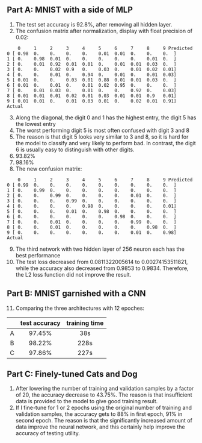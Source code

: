 ## Part A: MNIST with a side of MLP

1. The test set accuracy is 92.8%, after removing all hidden layer.
2. The confusion matrix after normalization, display with float precision of 0.02:
 ```
     0     1     2     3     4     5     6     7     8     9 Predicted
0 [ 0.98  0.    0.    0.    0.    0.01  0.01  0.    0.    0.  ]
1 [ 0.    0.98  0.01  0.    0.    0.    0.    0.    0.01  0.  ]
2 [ 0.    0.01  0.92  0.01  0.01  0.    0.01  0.01  0.03  0.  ]
3 [ 0.    0.    0.02  0.9   0.    0.03  0.    0.01  0.02  0.01]
4 [ 0.    0.    0.01  0.    0.94  0.    0.01  0.    0.01  0.03]
5 [ 0.01  0.    0.    0.03  0.01  0.88  0.01  0.01  0.03  0.  ]
6 [ 0.01  0.    0.01  0.    0.01  0.02  0.95  0.    0.    0.  ]
7 [ 0.    0.01  0.03  0.    0.01  0.    0.    0.92  0.    0.03]
8 [ 0.01  0.01  0.01  0.02  0.01  0.03  0.01  0.01  0.9   0.01]
9 [ 0.01  0.01  0.    0.01  0.03  0.01  0.    0.02  0.01  0.91]
Actual
 ```
3. Along the diagonal, the digit 0 and 1 has the highest entry, the digit 5 has the lowest entry
4. The worst performing digit 5 is most often confused with digit 3 and 8
5. The reason is that digit 5 looks very similar to 3 and 8, so it is hard for the model to classify and very likely to perform bad. In contrast, the digit 6 is usually easy to distinguish with other digits.
6. 93.82%
7. 98.16%
8. The new confusion matrix: 
 ```
     0     1     2     3     4     5     6     7     8     9 Predicted
0 [ 0.99  0.    0.    0.    0.    0.    0.    0.    0.    0.  ]
1 [ 0.    0.99  0.    0.    0.    0.    0.    0.    0.    0.  ]
2 [ 0.    0.    0.99  0.    0.    0.    0.    0.01  0.    0.  ]
3 [ 0.    0.    0.    0.99  0.    0.    0.    0.    0.    0.  ]
4 [ 0.    0.    0.    0.    0.98  0.    0.    0.    0.    0.01]
5 [ 0.    0.    0.    0.01  0.    0.98  0.    0.    0.    0.  ]
6 [ 0.    0.    0.    0.    0.    0.    0.98  0.    0.    0.  ]
7 [ 0.    0.    0.01  0.    0.    0.    0.    0.99  0.    0.  ]
8 [ 0.    0.    0.01  0.    0.    0.    0.    0.    0.98  0.  ]
9 [ 0.    0.    0.    0.    0.    0.    0.    0.01  0.    0.98]
Actual
 ```

9. The third network with two hidden layer of 256 neuron each has the best performance
10. The test loss decreased from 0.0811322005614 to 0.00274153511821, while the accuracy also decreased from 0.9853 to 0.9834. Therefore, the L2 loss function did not improve the result.

## Part B: MNIST garnished with a CNN 
11. Comparing the three architectures with 12 epoches:

|   | test accuracy | training time |
|:-:|:-------------:|:-------------:|
| A |     97.45%    |      38s      |
| B |     98.22%    |      228s     |
| C |     97.86%    |      227s     |                    
## Part C: Finely-tuned Cats and Dog
1.  After lowering the number of training and validation samples by a factor of  20, the accuracy decrease to 43.75%. The reason is that insufficient data is provided to the model to give good training result.
2.  If I fine-tune for 1 or 2 epochs using the original number of training and validation samples, the accuracy gets to 88% in first epoch, 91% in second epoch. The reason is that the significantly increased amount of data improve the neural network, and this certainly help improve the accuracy of testing utility.